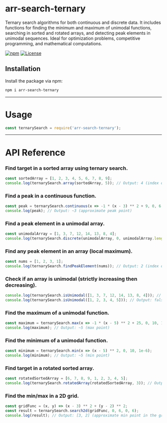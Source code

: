 # arr-search-ternary

Ternary search algorithms for both continuous and discrete data. It includes functions for finding the minimum and maximum of unimodal functions, searching in sorted and rotated arrays, and detecting peak elements in unimodal sequences. Ideal for optimization problems, competitive programming, and mathematical computations.

[![npm](https://img.shields.io/npm/v/arr-search-ternary.svg)](https://www.npmjs.com/package/arr-search-ternary)  [![License](https://img.shields.io/npm/l/arr-search-ternary.svg)](LICENSE)  


## Installation
Install the package via npm:

```sh
npm i arr-search-ternary
```

--- 

# Usage

```js
const ternarySearch = require('arr-search-ternary');
```

---

# API Reference

### Find target in a sorted array using ternary search.

```js
const sortedArray = [1, 2, 3, 4, 5, 6, 7, 8, 9];
console.log(ternarySearch.array(sortedArray, 5)); // Output: 4 (index of 5)
```

### Find a peak in a continuous function.

```js
const peak = ternarySearch.continuous(x => -1 * (x - 3) ** 2 + 9, 0, 6, 1e-6);
console.log(peak); // Output: ~3 (approximate peak point)
```

### Find a peak element in a unimodal array.

```js
const unimodalArray = [1, 3, 7, 12, 14, 13, 8, 4];
console.log(ternarySearch.discrete(unimodalArray, 0, unimodalArray.length - 1)); // Output: 4 (index of peak)
```

### Find any peak element in an array (local maximum).

```js
const nums = [1, 2, 3, 1];
console.log(ternarySearch.findPeakElement(nums)); // Output: 2 (index of peak)
```

### Check if an array is unimodal (strictly increasing then decreasing).

```js
console.log(ternarySearch.isUnimodal([1, 3, 7, 12, 14, 13, 8, 4])); // Output: true
console.log(ternarySearch.isUnimodal([1, 2, 3, 4, 5])); // Output: false
```

### Find the maximum of a unimodal function.

```js
const maximum = ternarySearch.max(x => -1 * (x - 5) ** 2 + 25, 0, 10, 1e-6);
console.log(maximum); // Output: ~5 (max point)
```

### Find the minimum of a unimodal function.

```js
const minimum = ternarySearch.min(x => (x - 5) ** 2, 0, 10, 1e-6);
console.log(minimum); // Output: ~5 (min point)
```

### Find target in a rotated sorted array.

```js
const rotatedSortedArray = [6, 7, 8, 9, 1, 2, 3, 4, 5];
console.log(ternarySearch.rotatedArray(rotatedSortedArray, 3)); // Output: 6 (index of 3)
```

### Find the min/max in a 2D grid.

```js
const gridFunc = (x, y) => (x - 3) ** 2 + (y - 2) ** 2;
const result = ternarySearch.search2d(gridFunc, 0, 6, 0, 6);
console.log(result); // Output: [3, 2] (approximate min point in the grid)
```
